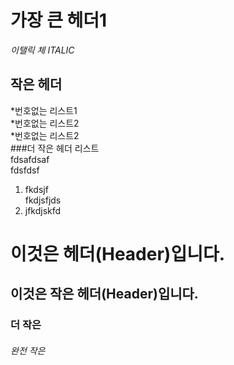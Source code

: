 # 가장 큰 헤더1   
*이탤릭 체  ITALIC*    
## 작은 헤더  
*번호없는 리스트1  
*번호없는 리스트2  
*번호없는 리스트2  
###더 작은 헤더 리스트    
fdsafdsaf  
fdsfdsf  

1. fkdsjf  
fkdjsfjds  
2. jfkdjskfd  
# 이것은 헤더(Header)입니다.
## 이것은 작은 헤더(Header)입니다.
### 더 작은
###### 완전 작은
